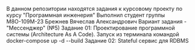 В данном репозитории находятся задания к курсовому проекту по курсу "Программная инженерия"
Выполнил студент группы М8О-109М-23 Брежнев Вячеслав Александрович
Вариант задания - "Мессенджер" (№5)
Задание 01: Проектирование программной системы (Architecture As A Code). Запуск из терминала командой docker-compose up -d --build
Задание 02: Stateful сервис для RDBMS
